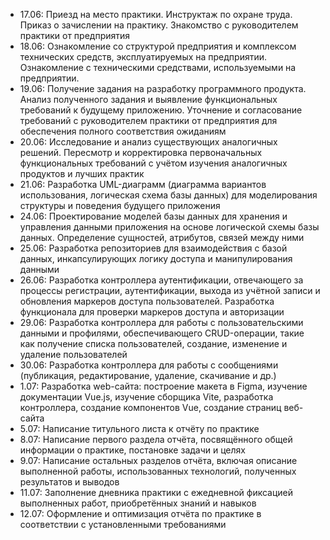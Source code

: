 - 17.06: Приезд на место практики. Инструктаж по охране труда. Приказ о зачислении на практику. Знакомство с руководителем практики от предприятия
- 18.06: Ознакомление со структурой предприятия и комплексом технических средств, эксплуатируемых на предприятии. Ознакомление с техническими средствами, используемыми на предприятии.
- 19.06: Получение задания на разработку программного продукта. Анализ полученного задания и выявление функциональных требований к будущему приложению. Уточнение и согласование требований с руководителем практики от предприятия для обеспечения полного соответствия ожиданиям
- 20.06: Исследование и анализ существующих аналогичных решений. Пересмотр и корректировка первоначальных функциональных требований с учётом изучения аналогичных продуктов и лучших практик
- 21.06: Разработка UML-диаграмм (диаграмма вариантов использования, логическая схема базы данных) для моделирования структуры и поведения будущего приложения
- 24.06: Проектирование моделей базы данных для хранения и управления данными приложения на основе логической схемы базы данных. Определение сущностей, атрибутов, связей между ними
- 25.06: Разработка репозиториев для взаимодействия с базой данных, инкапсулирующих логику доступа и манипулирования данными
- 26.06: Разработка контроллера аутентификации, отвечающего за процессы регистрации, аутентификации, выхода из учётной записи и обновления маркеров доступа пользователей. Разработка функционала для проверки маркеров доступа и авторизации
- 29.06: Разработка контроллера для работы с пользовательскими данными и профилями, обеспечивающего CRUD-операции, такие как получение списка пользователей, создание, изменение и удаление пользователей
- 30.06: Разработка контроллера для работы с сообщениями (публикация, редактирование, удаление, скачивание и др.)
- 1.07: Разработка web-сайта: построение макета в Figma, изучение документации Vue.js, изучение сборщика Vite, разработка контроллера, создание компонентов Vue, создание страниц веб-сайта
- 5.07: Написание титульного листа к отчёту по практике
- 8.07: Написание первого раздела отчёта, посвящённого общей информации о практике, постановке задачи и целях
- 9.07: Написание остальных разделов отчёта, включая описание выполненной работы, использованных технологий, полученных результатов и выводов
- 11.07: Заполнение дневника практики с ежедневной фиксацией выполненных работ, приобретённых знаний и навыков
- 12.07: Оформление и оптимизация отчёта по практике в соответствии с установленными требованиями